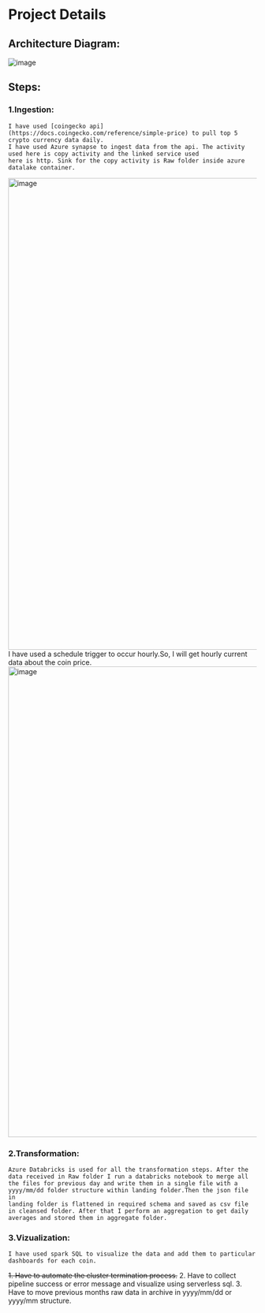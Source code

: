 # Project Details
## Architecture Diagram:
![image](https://github.com/Aritra469/de_project1_synapse/assets/171404393/39152af4-ea2d-4176-aed0-aa95315b73a1)

## Steps:
### 1.Ingestion:
    I have used [coingecko api](https://docs.coingecko.com/reference/simple-price) to pull top 5 crypto currency data daily.
    I have used Azure synapse to ingest data from the api. The activity used here is copy activity and the linked service used
    here is http. Sink for the copy activity is Raw folder inside azure datalake container.
<img width="957" alt="image" src="https://github.com/Aritra469/de_project1_synapse/assets/171404393/c6b25191-7e01-4341-ae9f-5c9502f9f25f">
    I have used a schedule trigger to occur hourly.So, I will get hourly current data about the coin price.
<img width="955" alt="image" src="https://github.com/Aritra469/de_project1_synapse/assets/171404393/da02f56b-b5b7-4346-9d5f-69cb56ab2dff">

### 2.Transformation:
    Azure Databricks is used for all the transformation steps. After the data received in Raw folder I run a databricks notebook to merge all
    the files for previous day and write them in a single file with a yyyy/mm/dd folder structure within landing folder.Then the json file in 
    landing folder is flattened in required schema and saved as csv file in cleansed folder. After that I perform an aggregation to get daily
    averages and stored them in aggregate folder.

### 3.Vizualization:
    I have used spark SQL to visualize the data and add them to particular dashboards for each coin.




~~1. Have to automate the cluster termination process.~~
2. Have to collect pipeline success or error message and visualize using serverless sql.
3. Have to move previous months raw data in archive in yyyy/mm/dd or yyyy/mm structure.




